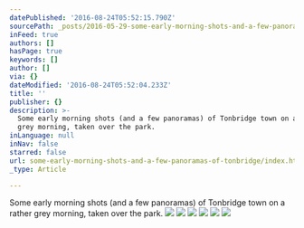 ```yaml
---
datePublished: '2016-08-24T05:52:15.790Z'
sourcePath: _posts/2016-05-29-some-early-morning-shots-and-a-few-panoramas-of-tonbridge.md
inFeed: true
authors: []
hasPage: true
keywords: []
author: []
via: {}
dateModified: '2016-08-24T05:52:04.233Z'
title: ''
publisher: {}
description: >-
  Some early morning shots (and a few panoramas) of Tonbridge town on a rather
  grey morning, taken over the park.
inLanguage: null
inNav: false
starred: false
url: some-early-morning-shots-and-a-few-panoramas-of-tonbridge/index.html
_type: Article

---
```

Some early morning shots (and a few panoramas) of Tonbridge town on a rather grey morning, taken over the park.
![](https://s3-us-west-2.amazonaws.com/the-grid-img/p/8c1fd2d3241f13cb55a509f169eb75afdae25879.jpg)
![](https://s3-us-west-2.amazonaws.com/the-grid-img/p/e7f554bd3d6f29c7204630bd74bde8f5ff118c36.jpg)
![](https://the-grid-user-content.s3-us-west-2.amazonaws.com/e3785095-f564-4cc1-8443-bc208636318f.jpg)
![](https://the-grid-user-content.s3-us-west-2.amazonaws.com/26556124-099e-4fcc-bbbf-8a1004aacfae.jpg)
![](https://the-grid-user-content.s3-us-west-2.amazonaws.com/fa5b6d7e-32c0-4ebd-80fe-9827eb5bf392.jpg)
![](https://s3-us-west-2.amazonaws.com/the-grid-img/p/5e6b0a3b9b13d985434f4d4e499cb2fd7626dcdd.jpg)